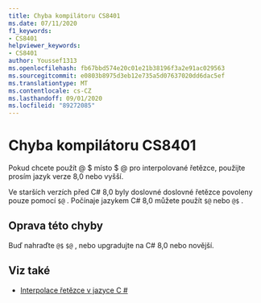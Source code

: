 ```yaml
---
title: Chyba kompilátoru CS8401
ms.date: 07/11/2020
f1_keywords:
- CS8401
helpviewer_keywords:
- CS8401
author: Youssef1313
ms.openlocfilehash: fb67bbd574e20c01e21b38196f3a2e91ac029563
ms.sourcegitcommit: e0803b8975d3eb12e735a5d07637020dd6dac5ef
ms.translationtype: MT
ms.contentlocale: cs-CZ
ms.lasthandoff: 09/01/2020
ms.locfileid: "89272085"
---
```

# <a name="compiler-error-cs8401"></a>Chyba kompilátoru CS8401

Pokud chcete použít @ $ místo $ @ pro interpolované řetězce, použijte prosím jazyk verze 8,0 nebo vyšší.

Ve starších verzích před C# 8,0 byly doslovné doslovné řetězce povoleny pouze pomocí `$@` . Počínaje jazykem C# 8,0 můžete použít `$@` nebo `@$` .

## <a name="to-correct-this-error"></a>Oprava této chyby

Buď nahraďte `@$` `$@` , nebo upgradujte na C# 8,0 nebo novější.

## <a name="see-also"></a>Viz také

- [Interpolace řetězce v jazyce C #](../../tutorials/string-interpolation.md)
